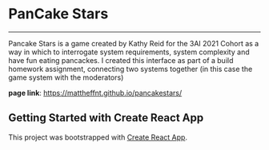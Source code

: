 # PanCake Stars

---

Pancake Stars is a game created by Kathy Reid for the 3AI 2021 Cohort as a way in which to interrogate system requirements, system complexity and have fun eating pancackes. I created this interface as part of a build homework assignment, connecting two systems together (in this case the game system with the moderators)

<strong>page link</strong>: https://mattheffnt.github.io/pancakestars/

## Getting Started with Create React App

This project was bootstrapped with [Create React App](https://github.com/facebook/create-react-app).
